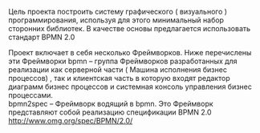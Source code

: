 Цель проекта построить систему графического ( визуального ) программирования, используя для этого минимальный набор сторонних библиотек. В качестве основы предлагается использовать стандарт BPMN 2.0

Проект включает в себя несколько Фреймворков. Ниже перечислены эти   Фреймворки 
bpmn – группа Фреймворков   разработанных для реализации как серверной части ( Машина исполнения бизнес процессов) , так и клиентская часть в которую входят редактор диаграмм бизнес процессов и системная консоль управления бизнес процессами.   
bpmn2spec – Фреймворк водящий в bpmn. Это Фреймворк представляют собой реализацию спецификации BPMN 2.0  http://www.omg.org/spec/BPMN/2.0/ 
 
